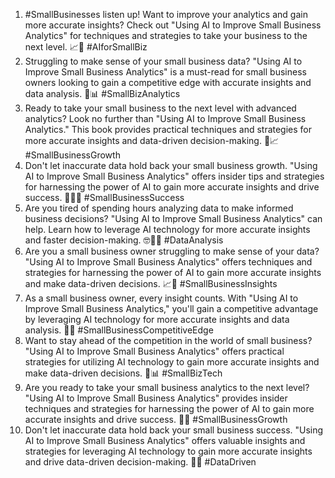 1. #SmallBusinesses listen up! Want to improve your analytics and gain more accurate insights? Check out "Using AI to Improve Small Business Analytics" for techniques and strategies to take your business to the next level. 📈💼 #AIforSmallBiz
2. Struggling to make sense of your small business data? "Using AI to Improve Small Business Analytics" is a must-read for small business owners looking to gain a competitive edge with accurate insights and data analysis. 🤖📊 #SmallBizAnalytics
3. Ready to take your small business to the next level with advanced analytics? Look no further than "Using AI to Improve Small Business Analytics." This book provides practical techniques and strategies for more accurate insights and data-driven decision-making. 🚀📈 #SmallBusinessGrowth
4. Don't let inaccurate data hold back your small business growth. "Using AI to Improve Small Business Analytics" offers insider tips and strategies for harnessing the power of AI to gain more accurate insights and drive success. 🧐👨‍💼 #SmallBusinessSuccess
5. Are you tired of spending hours analyzing data to make informed business decisions? "Using AI to Improve Small Business Analytics" can help. Learn how to leverage AI technology for more accurate insights and faster decision-making. 🤓🕵️‍♀️ #DataAnalysis
6. Are you a small business owner struggling to make sense of your data? "Using AI to Improve Small Business Analytics" offers techniques and strategies for harnessing the power of AI to gain more accurate insights and make data-driven decisions. 📈🤖 #SmallBusinessInsights
7. As a small business owner, every insight counts. With "Using AI to Improve Small Business Analytics," you'll gain a competitive advantage by leveraging AI technology for more accurate insights and data analysis. 💪🧐 #SmallBusinessCompetitiveEdge
8. Want to stay ahead of the competition in the world of small business? "Using AI to Improve Small Business Analytics" offers practical strategies for utilizing AI technology to gain more accurate insights and make data-driven decisions. 🚀📊 #SmallBizTech
9. Are you ready to take your small business analytics to the next level? "Using AI to Improve Small Business Analytics" provides insider techniques and strategies for harnessing the power of AI to gain more accurate insights and drive success. 🤑🤖 #SmallBusinessGrowth
10. Don't let inaccurate data hold back your small business success. "Using AI to Improve Small Business Analytics" offers valuable insights and strategies for leveraging AI technology to gain more accurate insights and drive data-driven decision-making. 💼🤓 #DataDriven
